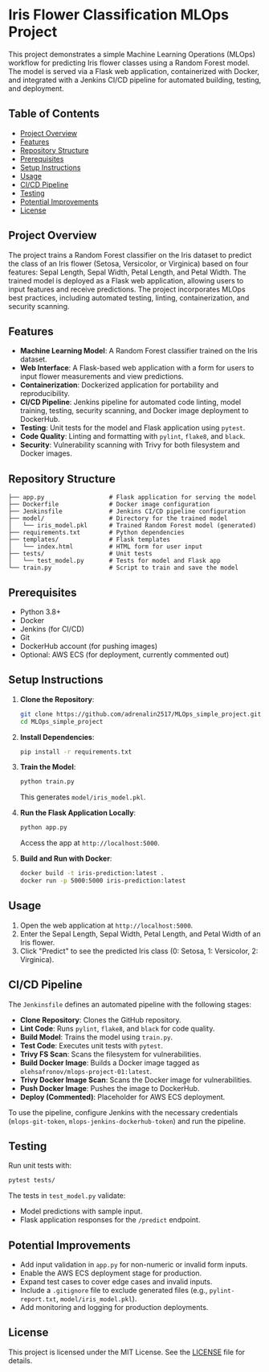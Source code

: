 # Iris Flower Classification MLOps Project

This project demonstrates a simple Machine Learning Operations (MLOps) workflow for predicting Iris flower classes using a Random Forest model. The model is served via a Flask web application, containerized with Docker, and integrated with a Jenkins CI/CD pipeline for automated building, testing, and deployment.

## Table of Contents
- [Project Overview](#project-overview)
- [Features](#features)
- [Repository Structure](#repository-structure)
- [Prerequisites](#prerequisites)
- [Setup Instructions](#setup-instructions)
- [Usage](#usage)
- [CI/CD Pipeline](#cicd-pipeline)
- [Testing](#testing)
- [Potential Improvements](#potential-improvements)
- [License](#license)

## Project Overview
The project trains a Random Forest classifier on the Iris dataset to predict the class of an Iris flower (Setosa, Versicolor, or Virginica) based on four features: Sepal Length, Sepal Width, Petal Length, and Petal Width. The trained model is deployed as a Flask web application, allowing users to input features and receive predictions. The project incorporates MLOps best practices, including automated testing, linting, containerization, and security scanning.

## Features
- **Machine Learning Model**: A Random Forest classifier trained on the Iris dataset.
- **Web Interface**: A Flask-based web application with a form for users to input flower measurements and view predictions.
- **Containerization**: Dockerized application for portability and reproducibility.
- **CI/CD Pipeline**: Jenkins pipeline for automated code linting, model training, testing, security scanning, and Docker image deployment to DockerHub.
- **Testing**: Unit tests for the model and Flask application using `pytest`.
- **Code Quality**: Linting and formatting with `pylint`, `flake8`, and `black`.
- **Security**: Vulnerability scanning with Trivy for both filesystem and Docker images.

## Repository Structure
```
├── app.py                  # Flask application for serving the model
├── Dockerfile              # Docker image configuration
├── Jenkinsfile             # Jenkins CI/CD pipeline configuration
├── model/                  # Directory for the trained model
│   └── iris_model.pkl      # Trained Random Forest model (generated)
├── requirements.txt        # Python dependencies
├── templates/              # Flask templates
│   └── index.html          # HTML form for user input
├── tests/                  # Unit tests
│   └── test_model.py       # Tests for model and Flask app
└── train.py                # Script to train and save the model
```

## Prerequisites
- Python 3.8+
- Docker
- Jenkins (for CI/CD)
- Git
- DockerHub account (for pushing images)
- Optional: AWS ECS (for deployment, currently commented out)

## Setup Instructions
1. **Clone the Repository**:
   ```bash
   git clone https://github.com/adrenalin2517/MLOps_simple_project.git
   cd MLOps_simple_project
   ```

2. **Install Dependencies**:
   ```bash
   pip install -r requirements.txt
   ```

3. **Train the Model**:
   ```bash
   python train.py
   ```
   This generates `model/iris_model.pkl`.

4. **Run the Flask Application Locally**:
   ```bash
   python app.py
   ```
   Access the app at `http://localhost:5000`.

5. **Build and Run with Docker**:
   ```bash
   docker build -t iris-prediction:latest .
   docker run -p 5000:5000 iris-prediction:latest
   ```

## Usage
1. Open the web application at `http://localhost:5000`.
2. Enter the Sepal Length, Sepal Width, Petal Length, and Petal Width of an Iris flower.
3. Click "Predict" to see the predicted Iris class (0: Setosa, 1: Versicolor, 2: Virginica).

## CI/CD Pipeline
The `Jenkinsfile` defines an automated pipeline with the following stages:
- **Clone Repository**: Clones the GitHub repository.
- **Lint Code**: Runs `pylint`, `flake8`, and `black` for code quality.
- **Build Model**: Trains the model using `train.py`.
- **Test Code**: Executes unit tests with `pytest`.
- **Trivy FS Scan**: Scans the filesystem for vulnerabilities.
- **Build Docker Image**: Builds a Docker image tagged as `olehsafronov/mlops-project-01:latest`.
- **Trivy Docker Image Scan**: Scans the Docker image for vulnerabilities.
- **Push Docker Image**: Pushes the image to DockerHub.
- **Deploy (Commented)**: Placeholder for AWS ECS deployment.

To use the pipeline, configure Jenkins with the necessary credentials (`mlops-git-token`, `mlops-jenkins-dockerhub-token`) and run the pipeline.

## Testing
Run unit tests with:
```bash
pytest tests/
```
The tests in `test_model.py` validate:
- Model predictions with sample input.
- Flask application responses for the `/predict` endpoint.

## Potential Improvements
- Add input validation in `app.py` for non-numeric or invalid form inputs.
- Enable the AWS ECS deployment stage for production.
- Expand test cases to cover edge cases and invalid inputs.
- Include a `.gitignore` file to exclude generated files (e.g., `pylint-report.txt`, `model/iris_model.pkl`).
- Add monitoring and logging for production deployments.

## License
This project is licensed under the MIT License. See the [LICENSE](LICENSE) file for details.